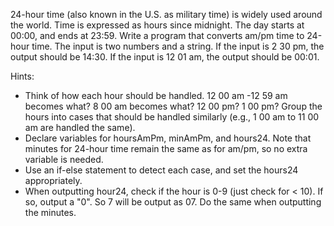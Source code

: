 24-hour time (also known in the U.S. as military time) is widely used around the world. Time is expressed as hours since midnight. The day starts at 00:00, and ends at 23:59. Write a program that converts am/pm time to 24-hour time. The input is two numbers and a string. If the input is 2 30 pm, the output should be 14:30. If the input is 12 01 am, the output should be 00:01.

Hints:
* Think of how each hour should be handled. 12 00 am -12 59 am becomes what? 8 00 am becomes what? 12 00 pm? 1 00 pm? Group the hours into cases that should be handled similarly (e.g., 1 00 am to 11 00 am are handled the same).
* Declare variables for hoursAmPm, minAmPm, and hours24. Note that minutes for 24-hour time remain the same as for am/pm, so no extra variable is needed.
* Use an if-else statement to detect each case, and set the hours24 appropriately.
* When outputting hour24, check if the hour is 0-9 (just check for < 10). If so, output a "0". So 7 will be output as 07. Do the same when outputting the minutes.